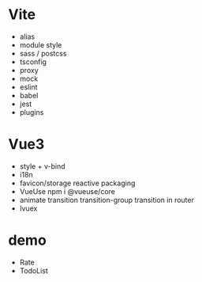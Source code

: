 <!--
 * @Author: Lqf
 * @Date: 2021-10-27 16:06:35
 * @LastEditors: Lqf
 * @LastEditTime: 2021-11-08 14:36:39
 * @Description: 我添加了修改
-->
# Vite
  - alias
  - module style
  - sass / postcss
  - tsconfig
  - proxy
  - mock
  - eslint
  - babel
  - jest
  - plugins

# Vue3
  - style + v-bind
  - i18n
  - favicon/storage reactive packaging
  - VueUse npm i @vueuse/core
  - animate transition transition-group transition in router
  - lvuex

# demo
  - Rate
  - TodoList 